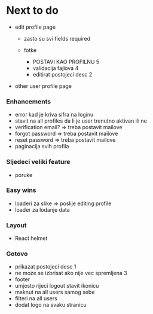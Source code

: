 # Next to do

- edit profile page

  - zasto su svi fields required
  - fotke

    - POSTAVI KAO PROFILNU 5
    - validacija fajlova 4
    - editirat postojeci desc 2

- other user profile page

### Enhancements

- error kad je kriva sifra na loginu
- stavit na all profiles da li je user trenutno aktivan ili ne
- verification email? => treba postavit mailove
- forgot password => treba postavit mailove
- reset password => treba postavit mailove
- paginacija svih profila

### Sljedeci veliki feature

- poruke

### Easy wins

- loaderi za slike => poslije editing profile
- loader za lodanje data

### Layout

- React helmet

### Gotovo

- prikazat postojeci desc 1
- ne moze se izbrisat ako nije vec spremljena 3
- footer
- umjesto rijeci logout stavit ikonicu
- maknut na all users samog sebe
- filteri na all users
- dodat logo na svaku stranicu
